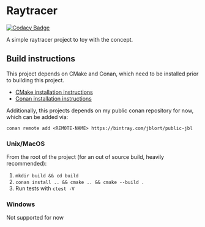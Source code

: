 Raytracer
====================

[![Codacy Badge](https://api.codacy.com/project/badge/Grade/10dbe5e10ca1460fa51f53d29d84c5e1)](https://www.codacy.com/app/jblort/raytracer?utm_source=github.com&amp;utm_medium=referral&amp;utm_content=jblort/raytracer&amp;utm_campaign=Badge_Grade)

A simple raytracer project to toy with the concept.

## Build instructions

This project depends on CMake and Conan, which need to be installed prior to building this project.
* [CMake installation instructions](https://cmake.org/install/)
* [Conan installation instructions](http://docs.conan.io/en/latest/installation.html)

Additionally, this projects depends on my public conan repository for now, which can be added via:

    conan remote add <REMOTE-NAME> https://bintray.com/jblort/public-jbl

### Unix/MacOS

From the root of the project (for an out of source build, heavily recommended):

1. `mkdir build && cd build`
2. `conan install .. && cmake .. && cmake --build .`
3. Run tests with `ctest -V`

### Windows

Not supported for now
